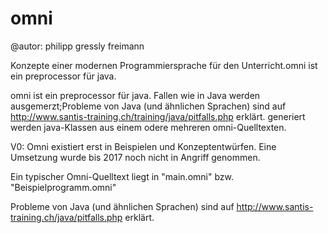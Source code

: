 omni
====

@autor: philipp gressly freimann


Konzepte einer modernen Programmiersprache für den Unterricht.omni ist ein preprocessor für java.
    
omni ist ein preprocessor für java.
Fallen wie in Java werden ausgemerzt;Probleme von Java (und ähnlichen Sprachen) sind auf 
http://www.santis-training.ch/training/java/pitfalls.php
erklärt.
generiert werden java-Klassen aus einem odere mehreren omni-Quelltexten.

V0:
  Omni existiert erst in Beispielen und Konzeptentwürfen.
  Eine Umsetzung wurde bis 2017 noch nicht in Angriff genommen.

Ein typischer Omni-Quelltext liegt in "main.omni"
bzw. "Beispielprogramm.omni"

Probleme von Java (und ähnlichen Sprachen) sind auf 
http://www.santis-training.ch/java/pitfalls.php
erklärt.
